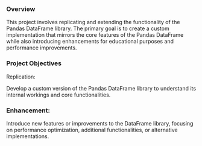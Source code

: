 ### Overview
This project involves replicating and extending the functionality of the Pandas DataFrame library. The primary goal is to create a custom implementation that mirrors the core features of the Pandas DataFrame while also introducing enhancements for educational purposes and performance improvements.

### Project Objectives
Replication:

Develop a custom version of the Pandas DataFrame library to understand its internal workings and core functionalities.

### Enhancement:

Introduce new features or improvements to the DataFrame library, focusing on performance optimization, additional functionalities, or alternative implementations.

